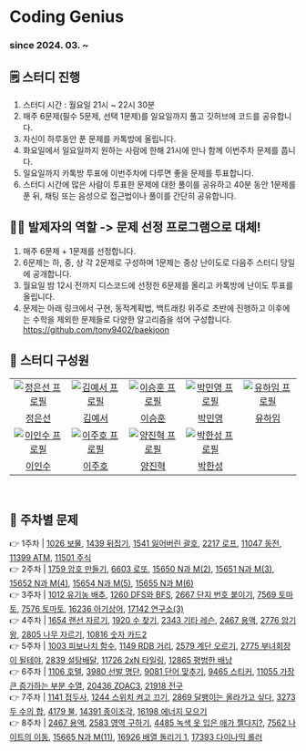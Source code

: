 # Coding Genius

### since 2024. 03. ~

## 🗒️ 스터디 진행
1. 스터디 시간 : 월요일 21시 ~ 22시 30분
2. 매주 6문제(필수 5문제, 선택 1문제)를 일요일까지 풀고 깃허브에 코드를 공유합니다.
3. 자신이 하루동안 푼 문제를 카톡방에 올립니다.
4. 화요일에서 일요일까지 원하는 사람에 한해 21시에 만나 함께 이번주차 문제를 풉니다.
5. 일요일까지 카톡방 투표에 이번주차에 다루면 좋을 문제를 투표합니다.
6. 스터디 시간에 많은 사람이 투표한 문제에 대한 풀이를 공유하고 40분 동안 1문제를 푼 뒤, 채팅 또는 음성으로 접근법이나 풀이를 간단히 공유합니다.

## 🧑‍🏫 발제자의 역할 -> 문제 선정 프로그램으로 대체!
1. 매주 6문제 + 1문제를 선정합니다.
2. 6문제는 하, 중, 상 각 2문제로 구성하며 1문제는 중상 난이도로 다음주 스터디 당일에 공개합니다.
3. 월요일 밤 12시 전까지 디스코드에 선정한 6문제를 올리고 카톡방에 난이도 투표를 올립니다.
4. 문제는 아래 링크에서 구현, 동적계획법, 백트래킹 위주로 초반에 진행하고 이후에는 수학을 제외한 문제들로 다양한 알고리즘을 섞어 구성합니다.
https://github.com/tony9402/baekjoon

## 🙋 스터디 구성원
<table >
  <tr>
    <td align="center" width="150px">
      <a href="https://github.com/seon318" target="_blank">
        <img src="https://avatars.githubusercontent.com/u/140936963?v=4" alt="정은선 프로필" />
      </a>
    </td>
    <td align="center" width="150px">
      <a href="https://github.com/Ahyun0326" target="_blank">
        <img src="https://avatars.githubusercontent.com/u/103279191?v=4" alt="김예서 프로필" />
      </a>
    </td>
        <td align="center" width="150px">
      <a href="https://github.com/LEE-sh1673" target="_blank">
        <img src="https://avatars.githubusercontent.com/u/67586161?v=4" alt="이승훈 프로필" />
      </a>
    </td>
        <td align="center" width="150px">
      <a href="https://github.com/jellimin" target="_blank">
        <img src="https://avatars.githubusercontent.com/u/98722620?v=4" alt="박민영 프로필" />
      </a>
    </td>
        <td align="center" width="150px">
      <a href="https://github.com/typeYu" target="_blank">
        <img src="https://avatars.githubusercontent.com/u/105202875?v=4" alt="유하임 프로필" />
      </a>
    </td>
  </tr>
  <tr>
    <td align="center">
      <a href="https://github.com/seon318" target="_blank">
        정은선
      </a>
    </td>
    <td align="center">
      <a href="https://github.com/Ahyun0326" target="_blank">
        김예서
      </a>
    </td>
        <td align="center">
      <a href="https://github.com/LEE-sh1673" target="_blank">
        이승훈
      </a>
    </td>
        <td align="center">
      <a href="https://github.com/jellimin" target="_blank">
        박민영
      </a>
    </td>
        <td align="center">
      <a href="https://github.com/typeYu" target="_blank">
        유하임
      </a>
    </td>
  </tr>
  <tr>
    <td align="center" width="150px">
      <a href="https://github.com/insoo00" target="_blank">
        <img src="https://avatars.githubusercontent.com/u/77774140?v=4" alt="이인수 프로필" />
      </a>
    </td>
        <td align="center" width="150px">
      <a href="https://github.com/lsc713" target="_blank">
        <img src="https://avatars.githubusercontent.com/u/139448668?v=4" alt="이주호 프로필" />
      </a>
    </td>
        <td align="center" width="150px">
      <a href="https://github.com/oeyh98" target="_blank">
        <img src="https://avatars.githubusercontent.com/u/79851895?v=4" alt="양진혁 프로필" />
      </a>
    </td>
        <td align="center" width="150px">
      <a href="https://github.com/phs7646" target="_blank">
        <img src="https://avatars.githubusercontent.com/u/55444481?v=4" alt="박한성 프로필" />
      </a>
    </td>
    <td align="center" width="150px">
    </td>
  </tr>
  <tr>
    <td align="center">
      <a href="https://github.com/insoo00" target="_blank">
        이인수
      </a>
    </td>
        <td align="center">
      <a href="https://github.com/lsc713" target="_blank">
        이주호
      </a>
    </td>
        <td align="center">
      <a href="https://github.com/oeyh98" target="_blank">
        양진혁
      </a>
    </td>
        <td align="center">
      <a href="https://github.com/phs7646" target="_blank">
        박한성
      </a>
    </td>
    <td align="center">
    </td>
  </tr>
</table>
<br/>

## 📖 주차별 문제
👉 1주차 | <a href="https://www.acmicpc.net/problem/1026">1026 보물</a>, <a href="https://www.acmicpc.net/problem/1439">1439 뒤집기</a>, <a href="https://www.acmicpc.net/problem/1541">1541 잃어버린 괄호</a>, <a href="https://www.acmicpc.net/problem/2217">2217 로프</a>, <a href="https://www.acmicpc.net/problem/11047">11047 동전</a>, <a href="https://www.acmicpc.net/problem/11399">11399 ATM</a>, <a href="https://www.acmicpc.net/problem/11501">11501 주식</a> <br/>
👉 2주차 | <a href="https://www.acmicpc.net/problem/1759">1759 암호 만들기</a>, <a href="https://www.acmicpc.net/problem/6603">6603 로또</a>, <a href="https://www.acmicpc.net/problem/15650">15650 N과 M(2)</a>, <a href="https://www.acmicpc.net/problem/15651">15651 N과 M(3)</a>, <a href="https://www.acmicpc.net/problem/15652">15652 N과 M(4)</a>, <a href="https://www.acmicpc.net/problem/15654">15654 N과 M(5)</a>, <a href="https://www.acmicpc.net/problem/15655">15655 N과 M(6)</a> <br/>
👉 3주차 | <a href="https://www.acmicpc.net/problem/1012">1012 유기농 배추</a>, <a href="https://www.acmicpc.net/problem/1260">1260 DFS와 BFS</a>, <a href="https://www.acmicpc.net/problem/2667">2667 단지 번호 붙이기</a>, <a href="https://www.acmicpc.net/problem/7569">7569 토마토</a>, <a href="https://www.acmicpc.net/problem/7576">7576 토마토</a>, <a href="https://www.acmicpc.net/problem/16236">16236 아기상어</a>, <a href="https://www.acmicpc.net/problem/17142">17142 연구소(3)</a> <br/>
👉 4주차 | <a href="https://www.acmicpc.net/problem/1654">1654 랜선 자르기</a>, <a href="https://www.acmicpc.net/problem/1920">1920 수 찾기</a>, <a href="https://www.acmicpc.net/problem/2343">2343 기타 레슨</a>, <a href="https://www.acmicpc.net/problem/2467">2467 용액</a>, <a href="https://www.acmicpc.net/problem/2776">2776 암기왕</a>, <a href="https://www.acmicpc.net/problem/2805">2805 나무 자르기</a>, <a href="https://www.acmicpc.net/problem/10816">10816 숫자 카드2</a> <br/>
👉 5주차 | <a href="https://www.acmicpc.net/problem/1003">1003 피보나치 함수</a>, <a href="https://www.acmicpc.net/problem/1149">1149 RDB 거리</a>, <a href="https://www.acmicpc.net/problem/2579">2579 계단 오르기</a>, <a href="https://www.acmicpc.net/problem/2775">2775 부녀회장이 될테야</a>, <a href="https://www.acmicpc.net/problem/2839">2839 설탕배달</a>, <a href="https://www.acmicpc.net/problem/11726">11726 2xN 타일링</a>, <a href="https://www.acmicpc.net/problem/12865">12865 평범한 배낭</a> <br/>
👉 6주차 | <a href="https://www.acmicpc.net/problem/1106">1106 호텔</a>, <a href="https://www.acmicpc.net/problem/3980">3980 선발 명단</a>, <a href="https://www.acmicpc.net/problem/9081">9081 단어 맞추기</a>, <a href="https://www.acmicpc.net/problem/9465">9465 스티커</a>, <a href="https://www.acmicpc.net/problem/11055">11055 가장 큰 증가하는 부분 수열</a>, <a href="https://www.acmicpc.net/problem/20436">20436 ZOAC3</a>, <a href="https://www.acmicpc.net/problem/21918">21918 전구</a> <br/>
👉 7주차 | <a href="https://www.acmicpc.net/problem/1141">1141 접두사</a>, <a href="https://www.acmicpc.net/problem/1244">1244 스위치 켜고 끄기</a>, <a href="https://www.acmicpc.net/problem/2869">2869 달팽이는 올라가고 싶다</a>, <a href="https://www.acmicpc.net/problem/3273">3273 두 수의 합</a>, <a href="https://www.acmicpc.net/problem/4179">4179 불</a>, <a href="https://www.acmicpc.net/problem/14391">14391 종이조각</a>, <a href="https://www.acmicpc.net/problem/16198">16198 에너지 모으기</a> <br/>
👉 8주차 | <a href="https://www.acmicpc.net/problem/2467">2467 용액</a>,
<a href="https://www.acmicpc.net/problem/2583">2583 영역 구하기</a>,
<a href="https://www.acmicpc.net/problem/4485">4485 녹색 옷 입은 애가 젤다지?</a>, 
<a href="https://www.acmicpc.net/problem/7562">7562 나이트의 이동</a>, 
<a href="https://www.acmicpc.net/problem/15665">15665 N과 M(11)</a>, 
<a href="https://www.acmicpc.net/problem/16926">16926 배열 돌리기 1</a>, 
<a href="https://www.acmicpc.net/problem/17393">17393 다이나믹 롤러</a> <br/>
